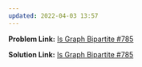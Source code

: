 ```yaml
---
updated: 2022-04-03 13:57
---
```

**Problem Link:** [Is Graph Bipartite #785](https://leetcode.com/problems/is-graph-bipartite/)

**Solution Link:** [Is Graph Bipartite #785](./Solution.java)